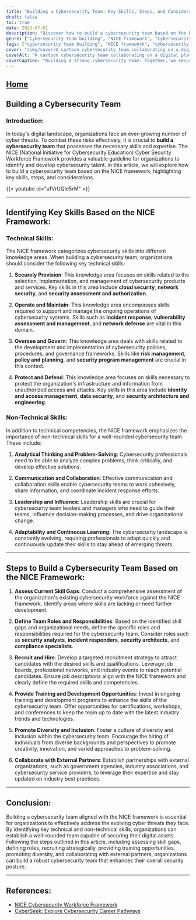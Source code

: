```yaml
---
title: "Building a Cybersecurity Team: Key Skills, Steps, and Considerations"
draft: false
toc: true
date: 2023-07-01
description: "Discover how to build a cybersecurity team based on the NICE framework, focusing on key skills, steps, and considerations for effective risk mitigation."
genre: ["Cybersecurity team building", "NICE framework", "Cybersecurity skills", "Recruitment strategies", "Training and development", "Cybersecurity workforce", "Cyber threats", "Risk management", "Incident response", "Security architecture"]
tags: ["cybersecurity team building", "NICE framework", "cybersecurity skills", "recruitment strategies", "training and development", "cybersecurity workforce", "cyber threats", "risk management", "incident response", "security architecture", "cloud security", "network security", "security assessment and authorization", "incident response", "vulnerability assessment and management", "network defense", "risk management", "policy and planning", "security program management", "identity and access management", "data security", "security architecture and engineering", "analytical thinking", "problem-solving", "communication", "collaboration", "leadership", "adaptability", "continuous learning", "diversity and inclusion"]
cover: "/img/cover/A_cartoon_cybersecurity_team_collaborating_on_a_digital_pla.png"
coverAlt: "A cartoon cybersecurity team collaborating on a digital platform, symbolizing effective teamwork and risk mitigation."
coverCaption: "Building a strong cybersecurity team: Together, we secure the digital future."
---
```


## [Home](/cyber-security-career-playbook-start/)

## Building a Cybersecurity Team

### Introduction:

In today's digital landscape, organizations face an ever-growing number of cyber threats. To combat these risks effectively, it is crucial to **build a cybersecurity team** that possesses the necessary skills and expertise. The NICE (National Initiative for Cybersecurity Education) Cyber Security Workforce Framework provides a valuable guideline for organizations to identify and develop cybersecurity talent. In this article, we will explore how to build a cybersecurity team based on the NICE framework, highlighting key skills, steps, and considerations.

{{< youtube id="ufVrUQIe5rM" >}}

______

## Identifying Key Skills Based on the NICE Framework:

### Technical Skills:

The NICE framework categorizes cybersecurity skills into different knowledge areas. When building a cybersecurity team, organizations should consider the following key technical skills:

1. **Securely Provision**: This knowledge area focuses on skills related to the selection, implementation, and management of cybersecurity products and services. Key skills in this area include **cloud security**, **network security**, and **security assessment and authorization**.

2. **Operate and Maintain**: This knowledge area encompasses skills required to support and manage the ongoing operations of cybersecurity systems. Skills such as **incident response**, **vulnerability assessment and management**, and **network defense** are vital in this domain.

3. **Oversee and Govern**: This knowledge area deals with skills related to the development and implementation of cybersecurity policies, procedures, and governance frameworks. Skills like **risk management**, **policy and planning**, and **security program management** are crucial in this context.

4. **Protect and Defend**: This knowledge area focuses on skills necessary to protect the organization's infrastructure and information from unauthorized access and attacks. Key skills in this area include **identity and access management**, **data security**, and **security architecture and engineering**.

### Non-Technical Skills:

In addition to technical competencies, the NICE framework emphasizes the importance of non-technical skills for a well-rounded cybersecurity team. These include:

1. **Analytical Thinking and Problem-Solving**: Cybersecurity professionals need to be able to analyze complex problems, think critically, and develop effective solutions.

2. **Communication and Collaboration**: Effective communication and collaboration skills enable cybersecurity teams to work cohesively, share information, and coordinate incident response efforts.

3. **Leadership and Influence**: Leadership skills are crucial for cybersecurity team leaders and managers who need to guide their teams, influence decision-making processes, and drive organizational change.

4. **Adaptability and Continuous Learning**: The cybersecurity landscape is constantly evolving, requiring professionals to adapt quickly and continuously update their skills to stay ahead of emerging threats.

______

## Steps to Build a Cybersecurity Team Based on the NICE Framework:

1. **Assess Current Skill Gaps**: Conduct a comprehensive assessment of the organization's existing cybersecurity workforce against the NICE framework. Identify areas where skills are lacking or need further development.

2. **Define Team Roles and Responsibilities**: Based on the identified skill gaps and organizational needs, define the specific roles and responsibilities required for the cybersecurity team. Consider roles such as **security analysts**, **incident responders**, **security architects**, and **compliance specialists**.

3. **Recruit and Hire**: Develop a targeted recruitment strategy to attract candidates with the desired skills and qualifications. Leverage job boards, professional networks, and industry events to reach potential candidates. Ensure job descriptions align with the NICE framework and clearly define the required skills and competencies.

4. **Provide Training and Development Opportunities**: Invest in ongoing training and development programs to enhance the skills of the cybersecurity team. Offer opportunities for certifications, workshops, and conferences to keep the team up to date with the latest industry trends and technologies.

5. **Promote Diversity and Inclusion**: Foster a culture of diversity and inclusion within the cybersecurity team. Encourage the hiring of individuals from diverse backgrounds and perspectives to promote creativity, innovation, and varied approaches to problem-solving.

6. **Collaborate with External Partners**: Establish partnerships with external organizations, such as government agencies, industry associations, and cybersecurity service providers, to leverage their expertise and stay updated on industry best practices.

______

## Conclusion:

Building a cybersecurity team aligned with the NICE framework is essential for organizations to effectively address the evolving cyber threats they face. By identifying key technical and non-technical skills, organizations can establish a well-rounded team capable of securing their digital assets. Following the steps outlined in this article, including assessing skill gaps, defining roles, recruiting strategically, providing training opportunities, promoting diversity, and collaborating with external partners, organizations can build a robust cybersecurity team that enhances their overall security posture.

______

## References:

- [NICE Cybersecurity Workforce Framework](https://www.nist.gov/itl/applied-cybersecurity/nice/resources/nice-cybersecurity-workforce-framework)
- [CyberSeek: Explore Cybersecurity Career Pathways](https://www.cyberseek.org/pathway.html)
